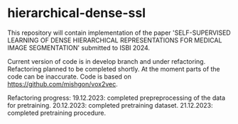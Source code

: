 # hierarchical-dense-ssl
This repository will contain implementation of the paper 'SELF-SUPERVISED LEARNING OF DENSE HIERARCHICAL REPRESENTATIONS FOR MEDICAL IMAGE SEGMENTATION' submitted to ISBI 2024.

Current version of code is in develop branch and under refactoring. Refactoring planned to be completed shortly.
At the moment parts of the code can be inaccurate.
Code is based on https://github.com/mishgon/vox2vec.

Refactoring progress:
19.12.2023: completed prepreprocessing of the data for pretraining.
20.12.2023: completed pretraining dataset.
21.12.2023: completed pretraining procedure.
